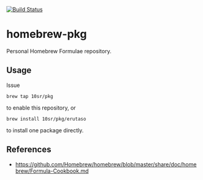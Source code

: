 [![Build Status](https://travis-ci.org/10sr/homebrew-pkg.svg)](https://travis-ci.org/10sr/homebrew-pkg)


homebrew-pkg
============


Personal Homebrew Formulae repository.


Usage
-----

Issue

    brew tap 10sr/pkg

to enable this repository, or

    brew install 10sr/pkg/erutaso

to install one package directly.



References
----------

* https://github.com/Homebrew/homebrew/blob/master/share/doc/homebrew/Formula-Cookbook.md
